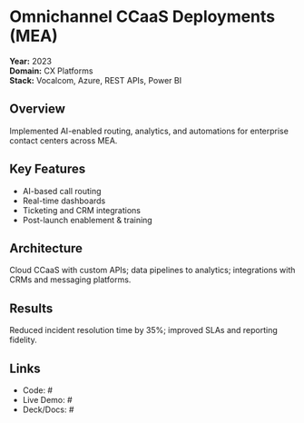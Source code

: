 # Omnichannel CCaaS Deployments (MEA)

**Year:** 2023  
**Domain:** CX Platforms  
**Stack:** Vocalcom, Azure, REST APIs, Power BI

## Overview
Implemented AI-enabled routing, analytics, and automations for enterprise contact centers across MEA.

## Key Features
- AI-based call routing
- Real-time dashboards
- Ticketing and CRM integrations
- Post-launch enablement & training

## Architecture
Cloud CCaaS with custom APIs; data pipelines to analytics; integrations with CRMs and messaging platforms.

## Results
Reduced incident resolution time by 35%; improved SLAs and reporting fidelity.

## Links
- Code: #
- Live Demo: #
- Deck/Docs: #
